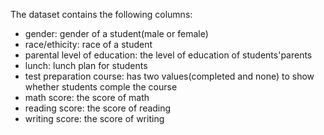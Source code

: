 The dataset contains the following columns:
- gender: gender of a student(male or female)
- race/ethicity: race of a student
- parental level of education: the level of education of students'parents
- lunch: lunch plan for students
- test preparation course: has two values(completed and none) to show whether students comple the course
- math score: the score of math
- reading score: the score of reading
- writing score: the score of writing
